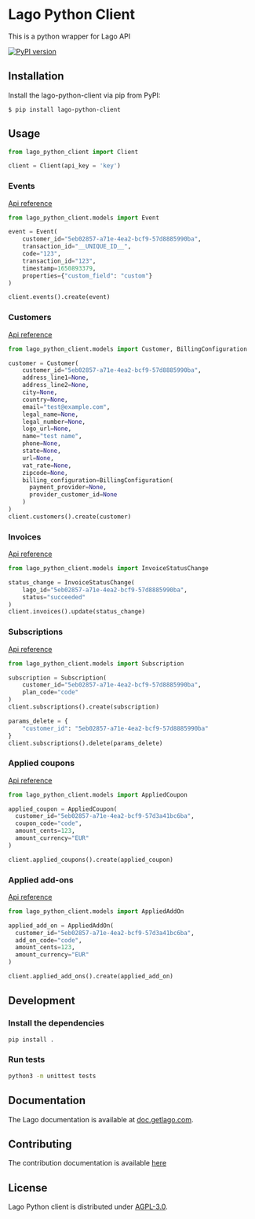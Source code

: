 # Lago Python Client

This is a python wrapper for Lago API

[![PyPI version](https://badge.fury.io/py/lago-python-client.svg)](https://badge.fury.io/py/lago-python-client)

## Installation

Install the lago-python-client via pip from PyPI:

    $ pip install lago-python-client

## Usage

``` python
from lago_python_client import Client

client = Client(api_key = 'key')
```

### Events
[Api reference](https://doc.getlago.com/docs/api/events)

``` python
from lago_python_client.models import Event

event = Event(
    customer_id="5eb02857-a71e-4ea2-bcf9-57d8885990ba",
    transaction_id="__UNIQUE_ID__",
    code="123",
    transaction_id="123",
    timestamp=1650893379,
    properties={"custom_field": "custom"}
)

client.events().create(event)
```

### Customers
[Api reference](https://doc.getlago.com/docs/api/customers/customer-object)

``` python
from lago_python_client.models import Customer, BillingConfiguration

customer = Customer(
    customer_id="5eb02857-a71e-4ea2-bcf9-57d8885990ba",
    address_line1=None,
    address_line2=None,
    city=None,
    country=None,
    email="test@example.com",
    legal_name=None,
    legal_number=None,
    logo_url=None,
    name="test name",
    phone=None,
    state=None,
    url=None,
    vat_rate=None,
    zipcode=None,
    billing_configuration=BillingConfiguration(
      payment_provider=None,
      provider_customer_id=None
    )
)
client.customers().create(customer)
```

### Invoices
[Api reference](https://doc.getlago.com/docs/api/invoices/invoice-object)

``` python
from lago_python_client.models import InvoiceStatusChange

status_change = InvoiceStatusChange(
    lago_id="5eb02857-a71e-4ea2-bcf9-57d8885990ba",
    status="succeeded"
)
client.invoices().update(status_change)
```

### Subscriptions
[Api reference](https://doc.getlago.com/docs/api/subscriptions/subscription-object)

``` python
from lago_python_client.models import Subscription

subscription = Subscription(
    customer_id="5eb02857-a71e-4ea2-bcf9-57d8885990ba",
    plan_code="code"
)
client.subscriptions().create(subscription)

params_delete = {
    "customer_id": "5eb02857-a71e-4ea2-bcf9-57d8885990ba"
}
client.subscriptions().delete(params_delete)
```

### Applied coupons
[Api reference](https://doc.getlago.com/docs/api/applied_coupons/applied-coupon-object)

```python
from lago_python_client.models import AppliedCoupon

applied_coupon = AppliedCoupon(
  customer_id="5eb02857-a71e-4ea2-bcf9-57d3a41bc6ba",
  coupon_code="code",
  amount_cents=123,
  amount_currency="EUR"
)

client.applied_coupons().create(applied_coupon)
```

### Applied add-ons
[Api reference](https://doc.getlago.com/docs/api/applied_add_ons/applied-add-on-object)

```python
from lago_python_client.models import AppliedAddOn

applied_add_on = AppliedAddOn(
  customer_id="5eb02857-a71e-4ea2-bcf9-57d3a41bc6ba",
  add_on_code="code",
  amount_cents=123,
  amount_currency="EUR"
)

client.applied_add_ons().create(applied_add_on)
```


## Development

### Install the dependencies

```bash
pip install .
```

### Run tests

```bash
python3 -m unittest tests
```

## Documentation

The Lago documentation is available at [doc.getlago.com](https://doc.getlago.com/docs/api/intro).

## Contributing

The contribution documentation is available [here](https://github.com/getlago/lago-python-client/blob/main/CONTRIBUTING.md)

## License

Lago Python client is distributed under [AGPL-3.0](LICENSE).
